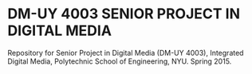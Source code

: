 DM-UY 4003 SENIOR PROJECT IN DIGITAL MEDIA
===============

Repository for Senior Project in Digital Media (DM-UY 4003), Integrated Digital Media, Polytechnic School of Engineering, NYU. Spring 2015.
